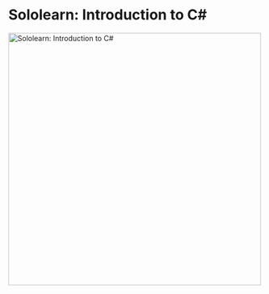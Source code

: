 <h1>Sololearn: Introduction to C#</h1>
  <a href="https://www.sololearn.com/certificates/CC-Y9L4UJKW">
    <img src="https://drive.google.com/uc?id=1DRnjhDkhqahjtg_d5IOQOmXyUA8DUSxi" alt="Sololearn: Introduction to C#" width="500" />
  </a>
